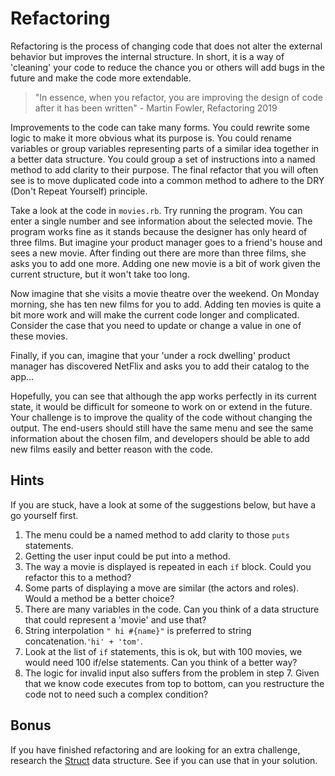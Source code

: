 # Refactoring

Refactoring is the process of changing code that does not alter the external behavior but improves the internal structure. In short, it is a way of 'cleaning' your code to reduce the chance you or others will add bugs in the future and make the code more extendable.

> "In essence, when you refactor, you are improving the design of code after it has been written" - Martin Fowler, Refactoring 2019

Improvements to the code can take many forms. You could rewrite some logic to make it more obvious what its purpose is. You could rename variables or group variables representing parts of a similar idea together in a better data structure. You could group a set of instructions into a named method to add clarity to their purpose. The final refactor that you will often see is to move duplicated code into a common method to adhere to the DRY (Don't Repeat Yourself) principle.

Take a look at the code in `movies.rb`. Try running the program. You can enter a single number and see information about the selected movie. The program works fine as it stands because the designer has only heard of three films. But imagine your product manager goes to a friend's house and sees a new movie. After finding out there are more than three films, she asks you to add one more. Adding one new movie is a bit of work given the current structure, but it won't take too long.

Now imagine that she visits a movie theatre over the weekend. On Monday morning, she has ten new films for you to add. Adding ten movies is quite a bit more work and will make the current code longer and complicated. Consider the case that you need to update or change a value in one of these movies.

Finally, if you can, imagine that your 'under a rock dwelling' product manager has discovered NetFlix and asks you to add their catalog to the app... 

Hopefully, you can see that although the app works perfectly in its current state, it would be difficult for someone to work on or extend in the future. Your challenge is to improve the quality of the code without changing the output. The end-users should still have the same menu and see the same information about the chosen film, and developers should be able to add new films easily and better reason with the code.

## Hints

If you are stuck, have a look at some of the suggestions below, but have a go yourself first.

1. The menu could be a named method to add clarity to those `puts` statements.
2. Getting the user input could be put into a method.
3. The way a movie is displayed is repeated in each `if` block. Could you refactor this to a method?
4. Some parts of displaying a move are similar (the actors and roles). Would a method be a better choice?
5. There are many variables in the code. Can you think of a data structure that could represent a 'movie' and use that?
6. String interpolation `" hi #{name}"` is preferred to string concatenation.`'hi' + 'tom'`.
7. Look at the list of `if` statements, this is ok, but with 100 movies, we would need 100 if/else statements. Can you think of a better way?
8. The logic for invalid input also suffers from the problem in step 7. Given that we know code executes from top to bottom, can you restructure the code not to need such a complex condition?

## Bonus

If you have finished refactoring and are looking for an extra challenge, research the [Struct](https://ruby-doc.org/core-2.7.2/Struct.html) data structure. See if you can use that in your solution.